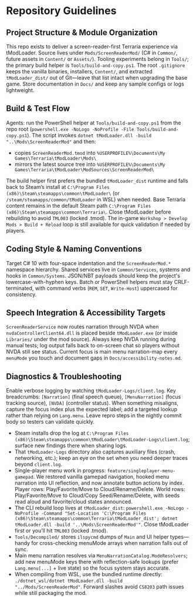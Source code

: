 # Repository Guidelines

## Project Structure & Module Organization
This repo exists to deliver a screen-reader-first Terraria experience via tModLoader. Source lives under `Mods/ScreenReaderMod/` (C# in `Common/`, future assets in `Content/` or `Assets/`). Tooling experiments belong in `Tools/`; the primary build helper is `Tools/build-and-copy.ps1`. The root `.gitignore` keeps the vanilla binaries, installers, `Content/`, and extracted `tModLoader_dist/` out of Git—leave that list intact when upgrading the base game. Store documentation in `Docs/` and keep any sample configs or logs lightweight.

## Build & Test Flow
Agents: run the PowerShell helper at `Tools/build-and-copy.ps1` from the repo root (`powershell.exe -NoLogo -NoProfile -File Tools/build-and-copy.ps1`). The script invokes `dotnet tModLoader.dll -build "..\Mods\ScreenReaderMod"` and then:
- copies `ScreenReaderMod.tmod` into `%USERPROFILE%\Documents\My Games\Terraria\tModLoader\Mods\`
- mirrors the latest source tree into `%USERPROFILE%\Documents\My Games\Terraria\tModLoader\ModSources\ScreenReaderMod\`

The build helper first prefers the bundled `tModLoader_dist` runtime and falls back to Steam’s install at `C:\Program Files (x86)\Steam\steamapps\common\tModLoader\` (or `/steam/steamapps/common/tModLoader` in WSL) when needed. Base Terraria content remains in the default Steam path `C:\Program Files (x86)\Steam\steamapps\common\Terraria\`. Close tModLoader before rebuilding to avoid `TML003` (locked .tmod). The in-game `Workshop > Develop Mods > Build + Reload` loop is still available for quick validation if needed by players.

## Coding Style & Naming Conventions
Target C# 10 with four-space indentation and the `ScreenReaderMod.*` namespace hierarchy. Shared services live in `Common/Services`, systems and hooks in `Common/Systems`. JSON/NBT payloads should keep the project's lowercase-with-hyphen keys. Batch or PowerShell helpers must stay CRLF-terminated, with command verbs (`REM`, `SET`, `Write-Host`) uppercased for consistency.

## Speech Integration & Accessibility Targets
`ScreenReaderService` now routes narration through NVDA when `nvdaControllerClient64.dll` is placed beside `tModLoader.exe` (or inside `Libraries/` under the mod source). Always keep NVDA running during manual tests; log output falls back to on-screen chat so players without NVDA still see status. Current focus is main menu narration-map every `menuMode` you touch and document gaps in `Docs/accessibility-notes.md`.

## Diagnostics & Troubleshooting
Enable verbose logging by watching `tModLoader-Logs/client.log`. Key breadcrumbs: `[Narration]` (final speech queue), `[MenuNarration]` (focus tracking source), `[NVDA]` (controller status). When something misaligns, capture the focus index plus the expected label; add a targeted lookup rather than relying on `Lang.menu`. Leave repro steps in the nightly commit body so testers can validate quickly.
- Steam installs drop the log at `C:\Program Files (x86)\Steam\steamapps\common\tModLoader\tModLoader-Logs\client.log`; surface new findings there when sharing logs.
- That `tModLoader-Logs` directory also captures auxiliary files (crash, networking, etc.); keep an eye on the set when you need deeper traces beyond `client.log`.
- Single-player menu work in progress: `feature/singleplayer-menu-gamepad`. We restored vanilla gamepad navigation, hooked menu narration into UI reflection, and now annotate button actions by index. Player rows: Play/Favorite/Move to Cloud/Rename/Delete. World rows: Play/Favorite/Move to Cloud/Copy Seed/Rename/Delete, with seeds read aloud and favorite/cloud states announced.
- The CLI rebuild loop lives at `tModLoader_dist`: `powershell.exe -NoLogo -NoProfile -Command "Set-Location 'C:\Program Files (x86)\Steam\steamapps\common\Terraria\tModLoader_dist'; dotnet tModLoader.dll -build '..\Mods\ScreenReaderMod'"`. Close tModLoader first or you’ll hit `TML003` (locked .tmod).
- `Tools/Decompiled/` stores `ilspycmd` dumps of `Main` and UI helper types—handy for cross-checking menuMode arrays when narration falls out of sync.
- Main menu narration resolves via `MenuNarrationCatalog.ModeResolvers`; add new menuMode keys there with reflection-safe lookups (prefer `Lang.menu[...]` + live state) so the focus system stays accurate. 
- When compiling from WSL, use the bundled runtime directly: `./dotnet_wsl/dotnet tModLoader.dll -build "../Mods/ScreenReaderMod"`. Forward slashes avoid `CS8203` path issues while still packaging the mod. 
